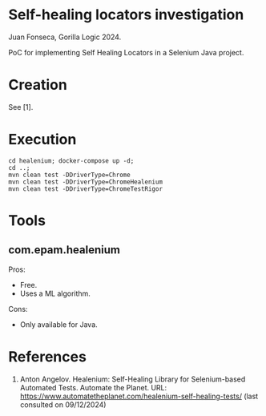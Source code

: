 # Self-healing locators investigation
Juan Fonseca, Gorilla Logic 2024.

PoC for implementing Self Healing Locators in a Selenium Java project.

# Creation
See [1].

# Execution
```
cd healenium; docker-compose up -d;
cd ..; 
mvn clean test -DDriverType=Chrome
mvn clean test -DDriverType=ChromeHealenium
mvn clean test -DDriverType=ChromeTestRigor
```

# Tools
## com.epam.healenium

Pros:
* Free.
* Uses a ML algorithm.

Cons:
* Only available for Java.

# References
1. Anton Angelov. Healenium: Self-Healing Library for Selenium-based Automated Tests. Automate the Planet. URL: https://www.automatetheplanet.com/healenium-self-healing-tests/ (last consulted on 09/12/2024)